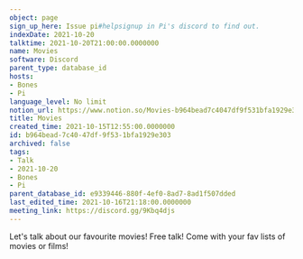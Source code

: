 ```yaml
---
object: page
sign_up_here: Issue pi#helpsignup in Pi's discord to find out.
indexDate: 2021-10-20
talktime: 2021-10-20T21:00:00.0000000
name: Movies
software: Discord
parent_type: database_id
hosts:
- Bones
- Pi
language_level: No limit
notion_url: https://www.notion.so/Movies-b964bead7c4047df9f531bfa1929e303
title: Movies
created_time: 2021-10-15T12:55:00.0000000
id: b964bead-7c40-47df-9f53-1bfa1929e303
archived: false
tags:
- Talk
- 2021-10-20
- Bones
- Pi
parent_database_id: e9339446-880f-4ef0-8ad7-8ad1f507dded
last_edited_time: 2021-10-16T21:18:00.0000000
meeting_link: https://discord.gg/9Kbq4djs
---
```


Let's talk about our favourite movies!
Free talk! Come with your fav lists of movies or films!


